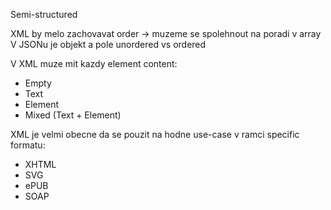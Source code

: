 Semi-structured

XML by melo zachovavat order -> muzeme se spolehnout na poradi v array
V JSONu je objekt a pole unordered vs ordered

V XML muze mit kazdy element content:
- Empty
- Text
- Element
- Mixed (Text + Element)

XML je velmi obecne da se pouzit na hodne use-case v ramci specific formatu:
- XHTML
- SVG
- ePUB
- SOAP